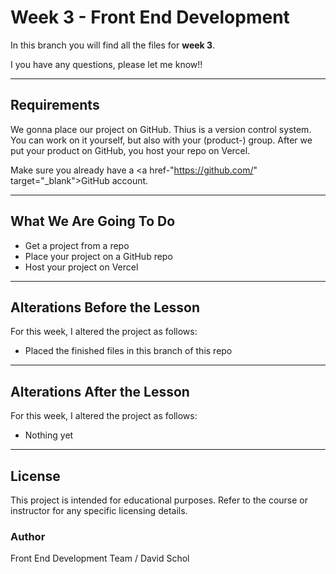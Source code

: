 # Week 3 - Front End Development

In this branch you will find all the files for **week 3**.

I you have any questions, please let me know!!

------------------------------------------------------------------------

## Requirements

We gonna place our project on GitHub. Thius is a version control system.
You can work on it yourself, but also with your (product-) group.
After we put your product on GitHub, you host your repo on Vercel.

Make sure you already have a <a href-"https://github.com/" target="_blank">GitHub</a> account.

------------------------------------------------------------------------

## What We Are Going To Do

- Get a project from a repo
-  Place your project on a GitHub repo
-  Host your project on Vercel

------------------------------------------------------------------------

## Alterations Before the Lesson

For this week, I altered the project as follows:

-   Placed the finished files in this branch of this repo

------------------------------------------------------------------------

## Alterations After the Lesson

For this week, I altered the project as follows:

-   Nothing yet

------------------------------------------------------------------------

## License

This project is intended for educational purposes.
Refer to the course or instructor for any specific licensing details.

### Author

Front End Development Team / David Schol

